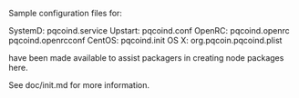 Sample configuration files for:

SystemD: pqcoind.service
Upstart: pqcoind.conf
OpenRC:  pqcoind.openrc
         pqcoind.openrcconf
CentOS:  pqcoind.init
OS X:    org.pqcoin.pqcoind.plist

have been made available to assist packagers in creating node packages here.

See doc/init.md for more information.

